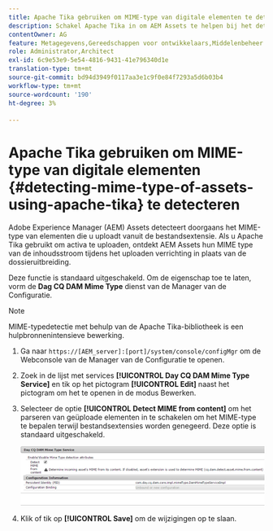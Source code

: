 ```yaml
---
title: Apache Tika gebruiken om MIME-type van digitale elementen te detecteren
description: Schakel Apache Tika in om AEM Assets te helpen bij het detecteren van het MIME-type van elementen uit de inhoudsstroom tijdens het uploaden in plaats van de bestandsextensie.
contentOwner: AG
feature: Metagegevens,Gereedschappen voor ontwikkelaars,Middelenbeheer
role: Administrator,Architect
exl-id: 6c9e53e9-5e54-4816-9431-41e796340d1e
translation-type: tm+mt
source-git-commit: bd94d3949f0117aa3e1c9f0e84f7293a5d6b03b4
workflow-type: tm+mt
source-wordcount: '190'
ht-degree: 3%

---
```


# Apache Tika gebruiken om MIME-type van digitale elementen {#detecting-mime-type-of-assets-using-apache-tika} te detecteren

Adobe Experience Manager (AEM) Assets detecteert doorgaans het MIME-type van elementen die u uploadt vanuit de bestandsextensie. Als u Apache Tika gebruikt om activa te uploaden, ontdekt AEM Assets hun MIME type van de inhoudsstroom tijdens het uploaden verrichting in plaats van de dossieruitbreiding.

Deze functie is standaard uitgeschakeld. Om de eigenschap toe te laten, vorm de **Dag CQ DAM Mime Type** dienst van de Manager van de Configuratie.

>[!NOTE]
>
>MIME-typedetectie met behulp van de Apache Tika-bibliotheek is een hulpbronnenintensieve bewerking.

1. Ga naar `https://[AEM_server]:[port]/system/console/configMgr` om de Webconsole van de Manager van de Configuratie te openen.
1. Zoek in de lijst met services **[!UICONTROL Day CQ DAM Mime Type Service]** en tik op het pictogram **[!UICONTROL Edit]** naast het pictogram om het te openen in de modus Bewerken.

1. Selecteer de optie **[!UICONTROL Detect MIME from content]** om het parseren van geüploade elementen in te schakelen om het MIME-type te bepalen terwijl bestandsextensies worden genegeerd. Deze optie is standaard uitgeschakeld.

   ![chlimage_1-333](assets/chlimage_1-333.png)

1. Klik of tik op **[!UICONTROL Save]** om de wijzigingen op te slaan.
